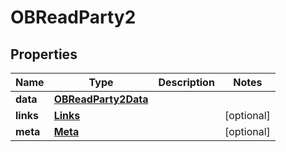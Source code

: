 
# OBReadParty2

## Properties
Name | Type | Description | Notes
------------ | ------------- | ------------- | -------------
**data** | [**OBReadParty2Data**](OBReadParty2Data.md) |  | 
**links** | [**Links**](Links.md) |  |  [optional]
**meta** | [**Meta**](Meta.md) |  |  [optional]



